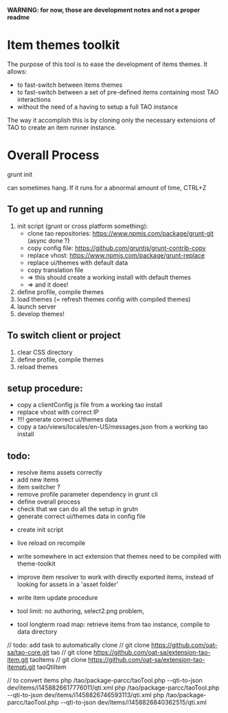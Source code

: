 **WARNING: for now, those are development notes and not a proper readme**

# Item themes toolkit
 
The purpose of this tool is to ease the development of items themes. It allows:
- to fast-switch between items themes
- to fast-switch between a set of pre-defined items containing most TAO interactions
- without the need of a having to setup a full TAO instance

The way it accomplish this is by cloning only the necessary extensions of TAO to create an item runner instance.

# Overall Process


grunt init

can sometimes hang. If it runs for a abnormal amount of time, CTRL+Z

## To get up and running

1. init script (grunt or cross platform something): 
    + clone tao repositories: https://www.npmjs.com/package/grunt-git (async done ?)
    + copy config file: https://github.com/gruntjs/grunt-contrib-copy
    + replace vhost: https://www.npmjs.com/package/grunt-replace
    + replace ui/themes with default data
    + copy translation file
    + => this should create a working install with default themes
    + => and it does!
2. define profile, compile themes
3. load themes (= refresh themes config with compiled themes)
4. launch server
5. develop themes!

## To switch client or project

1. clear CSS directory
2. define profile, compile themes
3. reload themes

setup procedure:
----------------
- copy a clientConfig js file from a working tao install
- replace vhost with correct IP
- !!!! generate correct ui/themes data 
- copy a tao/views/locales/en-US/messages.json from a working tao install

todo:
-----
+ resolve items assets correctly
+ add new items
+ item switcher ?
+ remove profile parameter dependency in grunt cli
+ define overall process
+ check that we can do all the setup in grutn
+ generate correct ui/themes data in config file
 
* create init script
 
- live reload on recompile
- write somewhere in act extension that themes need to be compiled with theme-toolkit
- improve item resolver to work with directly exported items, instead of looking for assets in a 'asset folder'
- write item update procedure

- tool limit: no authoring, select2.png problem,  
- tool longterm road map: retrieve items from tao instance, compile to data directory


// todo: add task to automatically clone
// git clone https://github.com/oat-sa/tao-core.git tao
// git clone https://github.com/oat-sa/extension-tao-item.git taoItems
// git clone https://github.com/oat-sa/extension-tao-itemqti.git taoQtiItem

// to convert items
php /tao/package-parcc/taoTool.php --qti-to-json dev/items/i1458826617776011/qti.xml
php /tao/package-parcc/taoTool.php --qti-to-json dev/items/i1458826746593113/qti.xml
php /tao/package-parcc/taoTool.php --qti-to-json dev/items/i1458826840362515/qti.xml


